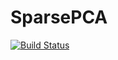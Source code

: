 # SparsePCA

[![Build Status](https://github.com/Deepmalya3D/SparsePCA.jl/actions/workflows/CI.yml/badge.svg?branch=main)](https://github.com/Deepmalya3D/SparsePCA.jl/actions/workflows/CI.yml?query=branch%3Amain)
